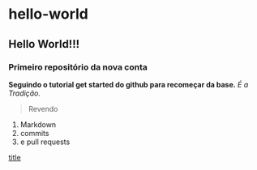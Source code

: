 # hello-world
## Hello World!!!
### Primeiro repositório da nova conta

**Seguindo o tutorial get started do github para recomeçar da base.**
*É a Tradição.*
> Revendo
>
1. Markdown
2. commits
3. e pull requests

[title](https://www.vilelaribeiro.com)

